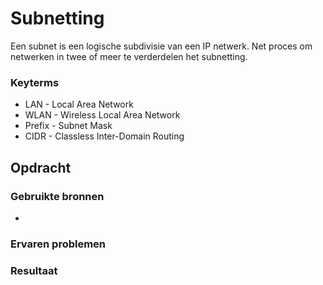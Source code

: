 # Subnetting
Een subnet is een logische subdivisie van een IP netwerk. Net proces om netwerken in twee of meer te verderdelen het subnetting. 

### Keyterms
- LAN - Local Area Network
- WLAN - Wireless Local Area Network
- Prefix - Subnet Mask
- CIDR - Classless Inter-Domain Routing

## Opdracht


### Gebruikte bronnen
- 

### Ervaren problemen


### Resultaat

